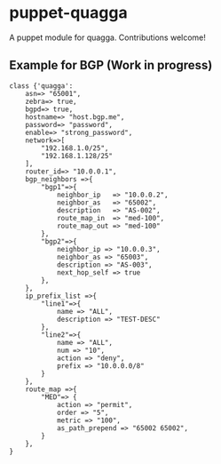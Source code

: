 puppet-quagga
=============

A puppet module for quagga. Contributions welcome!

## Example for BGP (Work in progress)

	class {'quagga':
		asn=> "65001",
		zebra=> true,
		bgpd=> true,
		hostname=> "host.bgp.me",
		password=> "password",
		enable=> "strong_password",
		network=>[
			"192.168.1.0/25",
			"192.168.1.128/25"
		],
		router_id=> "10.0.0.1",
		bgp_neighbors =>{
			"bgp1"=>{
				neighbor_ip   => "10.0.0.2",
				neighbor_as   => "65002",
				description   => "AS-002",
				route_map_in  => "med-100",
				route_map_out => "med-100"
			},
			"bgp2"=>{
				neighbor_ip => "10.0.0.3",
				neighbor_as => "65003",
				description => "AS-003",
				next_hop_self => true
			},
		},
		ip_prefix_list =>{
			"line1"=>{
				name => "ALL",
				description => "TEST-DESC"
			},
			"line2"=>{
				name => "ALL",
				num => "10",
				action => "deny",
				prefix => "10.0.0.0/8"
			}
		},
		route_map =>{
			"MED"=> {
				action => "permit",
				order => "5",
				metric => "100",
				as_path_prepend => "65002 65002",
			}
		},
	}


